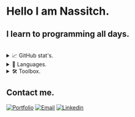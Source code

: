 # Hello I am Nassitch.
## I learn to programming all days.
<br>

<!--
**Nassitch/Nassitch** is a ✨ _special_ ✨ repository because its `README.md` (this file) appears on your GitHub profile.

Here are some ideas to get you started:

- 🔭 I’m currently working on ...
- 🌱 I’m currently learning ...
- 👯 I’m looking to collaborate on ...
- 🤔 I’m looking for help with ...
- 💬 Ask me about ...
- 📫 How to reach me: ...
- 😄 Pronouns: ...
- ⚡ Fun fact: ...
-->


<details>
<summary>📈 GitHub stat's.</summary>
<br>

![Anurag's GitHub stats](https://github-readme-stats.vercel.app/api?username=Nassitch&show_icons=true&bg_color=white)
</details>

<details>
<summary>📝 Languages.</summary>
<br>

![Top Langs](https://github-readme-stats.vercel.app/api/top-langs/?username=Nassitch&layout=compact)


</details>

<details>
<summary>🛠️ Toolbox.</summary>
<br>

- Markup language :

![HTML5 Badge](https://img.shields.io/badge/HTML5-E34F26?logo=html5&logoColor=fff&style=for-the-badge&style=float)
![CSS3 Badge](https://img.shields.io/badge/CSS3-1572B6?logo=css3&logoColor=fff&style=for-the-badge&style=float)
![Sass Badge](https://img.shields.io/badge/Sass-C69?logo=sass&logoColor=fff&style=for-the-badge&style=float)

- Language :

![Java](https://img.shields.io/badge/java-%23ED8B00.svg?style=for-the-badge&logo=openjdk&logoColor=white&style=float)
![JavaScript Badge](https://img.shields.io/badge/JavaScript-F7DF1E?logo=javascript&logoColor=000&style=for-the-badge&style=float)
![TypeScript Badge](https://img.shields.io/badge/TypeScript-3178C6?logo=typescript&logoColor=fff&style=for-the-badge&style=float)
![MicrosoftSQLServer](https://img.shields.io/badge/Microsoft%20SQL%20Server-CC2927?style=for-the-badge&logo=microsoft%20sql%20server&logoColor=white&style=float)
![Shell Script](https://img.shields.io/badge/shell_script-%23121011.svg?style=for-the-badge&logo=gnu-bash&logoColor=white&style=float)
![Markdown](https://img.shields.io/badge/markdown-%23000000.svg?style=for-the-badge&logo=markdown&logoColor=white&style=float)
![PowerShell](https://img.shields.io/badge/PowerShell-%235391FE.svg?style=for-the-badge&logo=powershell&logoColor=white&style=float) 
![AssemblyScript](https://img.shields.io/badge/assembly%20script-%23000000.svg?style=for-the-badge&logo=assemblyscript&logoColor=white&style=float)

- Framework :

![Spring](https://img.shields.io/badge/spring-%236DB33F.svg?style=for-the-badge&logo=spring&logoColor=white&style=float)
![NodeJS](https://img.shields.io/badge/node.js-6DA55F?style=for-the-badge&logo=node.js&logoColor=white&style=float)
![Express.js](https://img.shields.io/badge/express.js-%23404d59.svg?style=for-the-badge&logo=express&logoColor=%2361DAFB&style=float)
![React](https://img.shields.io/badge/react-%2320232a.svg?style=for-the-badge&logo=react&logoColor=%2361DAFB&style=float)
![Angular](https://img.shields.io/badge/angular-%23DD0031.svg?style=for-the-badge&logo=angular&logoColor=white&style=float)

- ORM :

![Hibernate](https://img.shields.io/badge/Hibernate-59666C?style=for-the-badge&logo=Hibernate&logoColor=white&style=float)

- Database management :

![MySQL](https://img.shields.io/badge/mysql-4479A1.svg?style=for-the-badge&logo=mysql&logoColor=white&style=float)
![MariaDB](https://img.shields.io/badge/MariaDB-003545?style=for-the-badge&logo=mariadb&logoColor=white&style=float)

- Server :

![Apache](https://img.shields.io/badge/apache-%23D42029.svg?style=for-the-badge&logo=apache&logoColor=white&style=float)
![.ENV Badge](https://img.shields.io/badge/.ENV-ECD53F?logo=dotenv&logoColor=000&style=for-the-badge&style=float)

- Dependency :

![NPM](https://img.shields.io/badge/NPM-%23CB3837.svg?style=for-the-badge&logo=npm&logoColor=white&style=float)
![ESLint](https://img.shields.io/badge/ESLint-4B3263?style=for-the-badge&logo=eslint&logoColor=white&style=float)
![JWT](https://img.shields.io/badge/JWT-black?style=for-the-badge&logo=JSON%20web%20tokens&style=float)

- Module bundler :

![Webpack](https://img.shields.io/badge/webpack-%238DD6F9.svg?style=for-the-badge&logo=webpack&logoColor=black&style=float)
![Apache Maven](https://img.shields.io/badge/Apache%20Maven-C71A36?style=for-the-badge&logo=Apache%20Maven&logoColor=white&style=float)

- Terminal :

![Windows Terminal](https://img.shields.io/badge/Windows%20Terminal-%234D4D4D.svg?style=for-the-badge&logo=windows-terminal&logoColor=white&style=float)

- Tool :

![Git](https://img.shields.io/badge/git-%23F05033.svg?style=for-the-badge&logo=git&logoColor=white&style=float)
![GitHub](https://img.shields.io/badge/github-%23121011.svg?style=for-the-badge&logo=github&logoColor=white&style=float)
![Postman](https://img.shields.io/badge/Postman-FF6C37?style=for-the-badge&logo=postman&logoColor=white&style=float)
![Trello](https://img.shields.io/badge/Trello-%23026AA7.svg?style=for-the-badge&logo=Trello&logoColor=white&style=float)
![Notion](https://img.shields.io/badge/Notion-%23000000.svg?style=for-the-badge&logo=notion&logoColor=white&style=float)
![Figma](https://img.shields.io/badge/figma-%23F24E1E.svg?style=for-the-badge&logo=figma&logoColor=white&style=float)

- Browser :

![Firefox](https://img.shields.io/badge/Firefox-FF7139?style=for-the-badge&logo=Firefox-Browser&logoColor=white&style=float)
![Tor](https://img.shields.io/badge/Tor-7D4698?style=for-the-badge&logo=Tor-Browser&logoColor=white&style=float)

- OS :

![Windows](https://img.shields.io/badge/Windows-0078D6?style=for-the-badge&logo=windows&logoColor=white&style=float)
![Ubuntu](https://img.shields.io/badge/Ubuntu-E95420?style=for-the-badge&logo=ubuntu&logoColor=white&style=float)

- IDE :

![Visual Studio Code](https://img.shields.io/badge/Visual%20Studio%20Code-0078d7.svg?style=for-the-badge&logo=visual-studio-code&logoColor=white&style=float)
![IntelliJ IDEA](https://img.shields.io/badge/IntelliJIDEA-000000.svg?style=for-the-badge&logo=intellij-idea&logoColor=white&style=float)
![Android Studio](https://img.shields.io/badge/android%20studio-346ac1?style=for-the-badge&logo=android%20studio&logoColor=white&style=float)
![Vim](https://img.shields.io/badge/VIM-%2311AB00.svg?style=for-the-badge&logo=vim&logoColor=white&style=float)
![CodePen](https://img.shields.io/badge/CodePen-white?style=for-the-badge&logo=codepen&logoColor=black&style=float)
![CodeSandbox](https://img.shields.io/badge/Codesandbox-040404?style=for-the-badge&logo=codesandbox&logoColor=DBDBDB&style=float)


</details>

## Contact me.
[![Portfolio](https://img.shields.io/badge/Portfolio-%23000000.svg?style=for-the-badge&logo=firefox&logoColor=#FF7139)](https://www.nassime-harmach.com/)
[![Email](https://img.shields.io/badge/Email-EA4335?logo=Gmail&logoColor=white&style=float)](mailto:contact@nassime-harmach.com)
[![Linkedin](https://img.shields.io/badge/LinkedIn-0077B5?logo=linkedin&logoColor=white&style=float)](https://www.linkedin.com/in/nassime-harmach/)